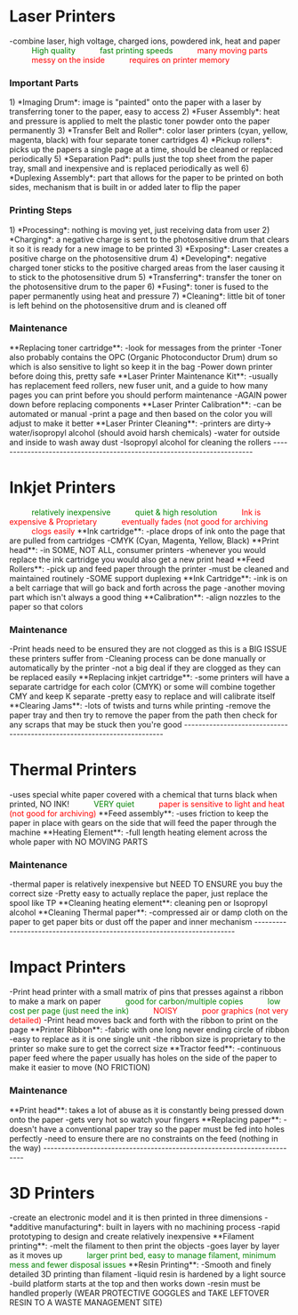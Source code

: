 <h1>Laser Printers</h1>
	-combine laser, high voltage, charged ions, powdered ink, heat and paper
	<span style="color: green; margin-left: 40px">High quality</span>
	<span style="color: green; margin-left: 40px">fast printing speeds</span>
	<span style="color: red; margin-left: 40px">many moving parts</span>
	<span style="color: red; margin-left: 40px">messy on the inside</span>
	<span style="color: red; margin-left: 40px">requires on printer memory</span>
<h3>Important Parts</h3>
1) *Imaging Drum*: image is "painted" onto the paper with a laser by transferring toner to the paper, easy to access
2) *Fuser Assembly*: heat and pressure is applied to melt the plastic toner powder onto the paper permanently 
3) *Transfer Belt and Roller*: color laser printers (cyan, yellow, magenta, black) with four separate toner cartridges 
4) *Pickup rollers*: picks up the papers a single page at a time, should be cleaned or replaced periodically 
5) *Separation Pad*: pulls just the top sheet from the paper tray, small and inexpensive and is replaced periodically as well
6) *Duplexing Assembly*: part that allows for the paper to be printed on both sides, mechanism that is built in or added later to flip the paper
<h3>Printing Steps</h3>
1) *Processing*: nothing is moving yet, just receiving data from user 
2) *Charging*: a negative charge is sent to the photosensitive drum that clears it so it is ready for a new image to be printed
3) *Exposing*: Laser creates a positive charge on the photosensitive drum
4) *Developing*: negative charged toner sticks to the positive charged areas from the laser causing it to stick to the photosensitive drum
5) *Transferring*: transfer the toner on the photosensitive drum to the paper
6) *Fusing*: toner is fused to the paper permanently using heat and pressure
7) *Cleaning*: little bit of toner is left behind on the photosensitive drum and is cleaned off 
<h3>Maintenance</h1>
**Replacing toner cartridge**:
	-look for messages from the printer 
	-Toner also probably contains the OPC (Organic Photoconductor Drum) drum so which is also sensitive to light so keep it in the bag
	-Power down printer before doing this, pretty safe
**Laser Printer Maintenance Kit**:
	-usually has replacement feed rollers, new fuser unit, and a guide to how many pages you can print before you should perform maintenance 
	-AGAIN power down before replacing components
**Laser Printer Calibration**:
	-can be automated or manual
	-print a page and then based on the color you will adjust to make it better
**Laser Printer Cleaning**:
	-printers are dirty-> water/isopropyl alcohol (should avoid harsh chemicals)
	-water for outside and inside to wash away dust
	-Isopropyl alcohol for cleaning the rollers
------------------------------------------------------------------------

<h1>Inkjet Printers</h1>
<span style="color: green; margin-left: 40px">relatively inexpensive</span>
<span style="color: green; margin-left: 40px">quiet & high resolution</span>
<span style="color: red; margin-left: 40px">Ink is expensive & Proprietary</span>
<span style="color: red; margin-left: 40px">eventually fades (not good for archiving</span>
<span style="color: red; margin-left: 40px">clogs easily</span>
**Ink cartridge**:
	-place drops of ink onto the page that are pulled from cartridges
	-CMYK (Cyan, Magenta, Yellow, Black)
**Print head**:
	-in SOME, NOT ALL, consumer printers 
	-whenever you would replace the ink cartridge you would also get a new print head
**Feed Rollers**:
	-pick up and feed paper through the printer
	-must be cleaned and maintained routinely
	-SOME support duplexing
**Ink Cartridge**:
	-ink is on a belt carriage that will go back and forth across the page
	-another moving part which isn't always a good thing
**Calibration**:
	-align nozzles to the paper so that colors
<h3>Maintenance</h3>
-Print heads need to be ensured they are not clogged as this is a BIG ISSUE these printers suffer from
-Cleaning process can be done manually or automatically by the printer
-not a big deal if they are clogged as they can be replaced easily
**Replacing inkjet cartridge**:
	-some printers will have a separate cartridge for each color (CMYK) or some will combine together CMY and keep K separate
	-pretty easy to replace and will calibrate itself
**Clearing Jams**:
	-lots of twists and turns while printing
	-remove the paper tray and then try to remove the paper from the path then check for any scraps that may be stuck then you're good
------------------------------------------------------------------------
<h1>Thermal Printers</h1>
-uses special white paper covered with a chemical that turns black when printed, NO INK!
<span style="color: green; margin-left: 40px">VERY quiet</span>
<span style="color: red; margin-left: 40px">paper is sensitive to light and heat (not good for archiving)</span>
**Feed assembly**:
	-uses friction to keep the paper in place with gears on the side that will feed the paper through the machine
**Heating Element**:
	-full length heating element across the whole paper with NO MOVING PARTS
<h3>Maintenance</h3>
-thermal paper is relatively inexpensive but NEED TO ENSURE you buy the correct size
-Pretty easy to actually replace the paper, just replace the spool like TP
**Cleaning heating element**: cleaning pen or Isopropyl alcohol
**Cleaning Thermal paper**: 
	-compressed air or damp cloth on the paper to get paper bits or dust off the paper and inner mechanism 
------------------------------------------------------------------------
<h1>Impact Printers</h1>
-Print head printer with a small matrix of pins that presses against a ribbon to make a mark on paper
<span style="color: green; margin-left: 40px">good for carbon/multiple copies</span>
<span style="color: green; margin-left: 40px">low cost per page (just need the ink)</span>
<span style="color: red; margin-left: 40px">NOISY</span>
<span style="color: red; margin-left: 40px">poor graphics (not very detailed)</span>
-Print head moves back and forth with the ribbon to print on the page
**Printer Ribbon**:
	-fabric with one long never ending circle of ribbon
	-easy to replace as it is one single unit
	-the ribbon size is proprietary to the printer so make sure to get the correct size
**Tractor feed**:
	-continuous paper feed where the paper usually has holes on the side of the paper to make it easier to move (NO FRICTION)
<h3>Maintenance</h3>
**Print head**: takes a lot of abuse as it is constantly being pressed down onto the paper 
	-gets very hot so watch your fingers 
**Replacing paper**:
	-doesn't have a conventional paper tray so the paper must be fed into holes perfectly 
	-need to ensure there are no constraints on the feed (nothing in the way)
------------------------------------------------------------------------<h1>3D Printers</h1>
-create an electronic model and it is then printed in three dimensions
-*additive manufacturing*: built in layers with no machining process
-rapid prototyping to design and create relatively inexpensive
**Filament printing**:
	-melt the filament to then print the objects
	-goes layer by layer as it moves up
	<span style="color: green; margin-left: 40px">larger print bed, easy to manage filament, minimum mess and fewer disposal issues</span>
**Resin Printing**:
	-Smooth and finely detailed 3D printing than filament
	-liquid resin is hardened by a light source
	-build platform starts at the top and then works down
	-resin must be handled properly (WEAR PROTECTIVE GOGGLES and TAKE LEFTOVER RESIN TO A WASTE MANAGEMENT SITE)
